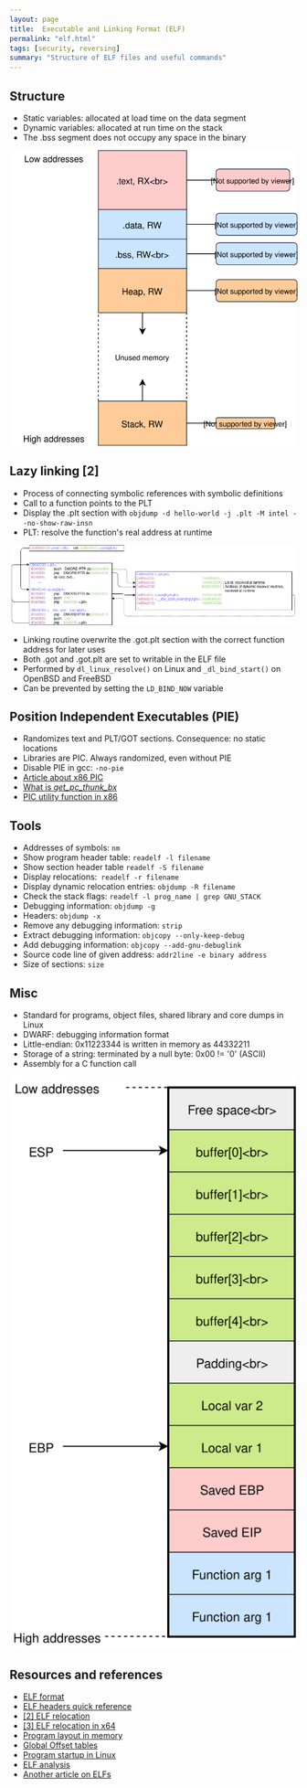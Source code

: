 ```yaml
---
layout: page
title:  Executable and Linking Format (ELF)
permalink: "elf.html"
tags: [security, reversing]
summary: "Structure of ELF files and useful commands"
---
```


## Structure
* Static variables: allocated at load time on the data segment
* Dynamic variables: allocated at run time on the stack
* The .bss segment does not occupy any space in the binary

![memory-map](/images/binary-memory-map.svg)


## Lazy linking [2]
* Process of connecting symbolic references with symbolic definitions
* Call to a function points to the PLT
* Display the .plt section with `objdump -d hello-world -j .plt -M intel --no-show-raw-insn`
* PLT: resolve the function's real address at runtime

![lazy-linkg](/images/lazy-linking.png)

* Linking routine overwrite the .got.plt section with the correct function
address for later uses
* Both .got and .got.plt are set to writable in the ELF file
* Performed by `dl_linux_resolve()` on Linux and `_dl_bind_start()` on OpenBSD
  and FreeBSD
* Can be prevented by setting the `LD_BIND_NOW` variable

## Position Independent Executables (PIE)
* Randomizes text and PLT/GOT sections. Consequence: no static locations
* Libraries are PIC. Always randomized, even without PIE
* Disable PIE in gcc: `-no-pie`
* [Article about x86 PIC](https://ewontfix.com/18/)
* [What is *get_pc_thunk_bx*](https://stackoverflow.com/questions/6679846/what-is-i686-get-pc-thunk-bx-why-do-we-need-this-call)
* [PIC utility function in x86](https://reverseengineering.stackexchange.com/questions/20826/how-does-the-x86-instruction-call-135b-x86-get-pc-thunk-ax-work)


## Tools
* Addresses of symbols: `nm`
* Show program header table: `readelf -l filename`
* Show section header table `readelf -S filename`
* Display relocations:` readelf -r filename`
* Display dynamic relocation entries: `objdump -R filename`
* Check the stack flags: `readelf -l prog_name | grep GNU_STACK`
* Debugging information: `objdump -g`
* Headers: `objdump -x`
* Remove any debugging information: `strip`
* Extract debugging information: `objcopy --only-keep-debug`
* Add debugging information: `objcopy --add-gnu-debuglink`
* Source code line of given address: `addr2line -e binary address`
* Size of sections: `size`


## Misc
* Standard for programs, object files, shared library and core dumps in Linux
* DWARF: debugging information format
* Little-endian: 0x11223344 is written in memory as 44332211
* Storage of a string: terminated by a null byte: 0x00 != '0' (ASCII)
* Assembly for a C function call

![stack-layout](/images/C-func-stack-layout-x86.svg)


## Resources and references
* [ELF format](https://greek0.net/elf.html)
* [ELF headers quick reference](http://www.ouah.org/RevEng/x430.htm)
* [[2] ELF relocation](https://em386.blogspot.com/2006/10/resolving-elf-relocation-name-symbols.html)
* [[3] ELF relocation in x64](http://www.mindfruit.co.uk/2012/06/relocations-relocations.html)
* [Program layout in memory](https://manybutfinite.com/post/anatomy-of-a-program-in-memory/)
* [Global Offset tables](http://bottomupcs.sourceforge.net/csbu/x3824.htm)
* [Program startup in Linux](http://dbp-consulting.com/tutorials/debugging/linuxProgramStartup.html)
* [ELF analysis](https://linux-audit.com/elf-binaries-on-linux-understanding-and-analysis/)
* [Another article on ELFs](http://fluxius.handgrep.se/2011/10/20/the-art-of-elf-analysises-and-exploitations/)